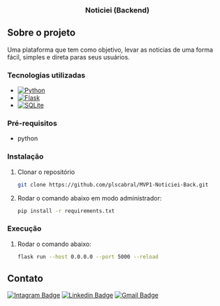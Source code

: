 <!-- PROJECT LOGO -->
<br />
<div align="center">
  <h3 align="center">Noticiei (Backend)</h3>
</div>

<!-- ABOUT THE PROJECT -->
## Sobre o projeto

Uma plataforma que tem como objetivo, levar as noticias de uma forma fácil, simples e direta paras seus usuários.

### Tecnologias utilizadas

* [![Python][Python]][Python-url]
* [![Flask][Flask]][Flask-url]
* [![SQLite][SQLite]][SQLite-url]

### Pré-requisitos

* python

### Instalação

1. Clonar o repositório
   ```sh
   git clone https://github.com/plscabral/MVP1-Noticiei-Back.git
   ```
2. Rodar o comando abaixo em modo administrador:
   ```sh
   pip install -r requirements.txt
   ```
   
### Execução

1. Rodar o comando abaixo:
   ```sh
   flask run --host 0.0.0.0 --port 5000 --reload
   ```

<!-- CONTACT -->
## Contato

[![Intagram Badge](https://img.shields.io/badge/-@plscabral-6633cc?style=flat-square&labelColor=6633cc&logo=instagram&logoColor=white&link=https://twitter.com/dieegosf)](https://www.instagram.com/plscabral/)
[![Linkedin Badge](https://img.shields.io/badge/-Paulo%20Cabral-6633cc?style=flat-square&logo=Linkedin&logoColor=white&link=https://www.linkedin.com/in/plscabral/)](https://www.linkedin.com/in/plscabral/)
[![Gmail Badge](https://img.shields.io/badge/-paulo.luiz127@gmail.com-6633cc?style=flat-square&logo=Gmail&logoColor=white&link=mailto:paulo.luiz127@gmail.com)](mailto:paulo.luiz127@gmail.com)

[Python]: https://img.shields.io/badge/Python-20232A?style=for-the-badge&logo=python&logoColor=61DAFB
[Python-url]: https://www.python.org/
[Flask]: https://img.shields.io/badge/FLASK-20232A?style=for-the-badge&logo=flask&logoColor=61DAFB
[Flask-url]: https://flask.palletsprojects.com/en/3.0.x/
[SQLite]: https://img.shields.io/badge/SQLite-20232A?style=for-the-badge&logo=sqlite&logoColor=61DAFB
[SQLite-url]: https://www.sqlite.org/index.html